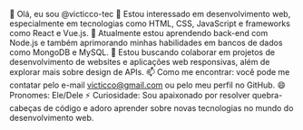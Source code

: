 👋 Olá, eu sou @victicco-tec
👀 Estou interessado em desenvolvimento web, especialmente em tecnologias como HTML, CSS, JavaScript e frameworks como React e Vue.js.
🌱 Atualmente estou aprendendo back-end com Node.js e também aprimorando minhas habilidades em bancos de dados como MongoDB e MySQL.
💞️ Estou buscando colaborar em projetos de desenvolvimento de websites e aplicações web responsivas, além de explorar mais sobre design de APIs.
📫 Como me encontrar: você pode me contatar pelo e-mail victicco@gmail.com ou pelo meu perfil no GitHub.
😄 Pronomes: Ele/Dele
⚡ Curiosidade: Sou apaixonado por resolver quebra-cabeças de código e adoro aprender sobre novas tecnologias no mundo do desenvolvimento web.
<!---
victicco-tec/victicco-tec is a ✨ special ✨ repository because its `README.md` (this file) appears on your GitHub profile.
You can click the Preview link to take a look at your changes.
--->
